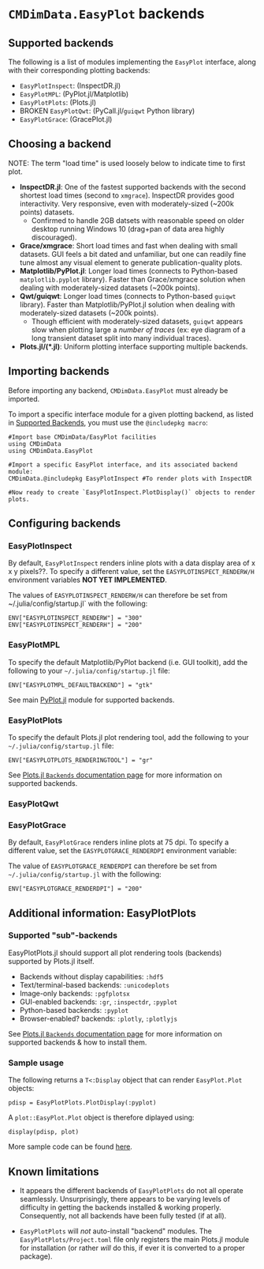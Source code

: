 # `CMDimData.EasyPlot` backends

<a name="SupportedBackends"></a>
## Supported backends

The following is a list of modules implementing the `EasyPlot` interface, along with their corresponding plotting backends:

 - `EasyPlotInspect`: (InspectDR.jl)
 - `EasyPlotMPL`: (PyPlot.jl/Matplotlib)
 - `EasyPlotPlots`: (Plots.jl)
 - BROKEN `EasyPlotQwt`: (PyCall.jl/`guiqwt` Python library)
 - `EasyPlotGrace`: (GracePlot.jl)

## Choosing a backend

NOTE: The term "load time" is used loosely below to indicate time to first plot.

 - **InspectDR.jl**: One of the fastest supported backends with the second shortest load times (second to `xmgrace`).  InspectDR provides good interactivity. Very responsive, even with moderately-sized (~200k points) datasets.
   - Confirmed to handle 2GB datsets with reasonable speed on older desktop running Windows 10 (drag+pan of data area highly discouraged).
 - **Grace/xmgrace**: Short load times and fast when dealing with small datasets.  GUI feels a bit dated and unfamiliar, but one can readily fine tune almost any visual element to generate publication-quality plots.
 - **Matplotlib/PyPlot.jl**: Longer load times (connects to Python-based `matplotlib.pyplot` library).  Faster than Grace/xmgrace solution when dealing with moderately-sized datasets (~200k points).
 - **Qwt/guiqwt**: Longer load times (connects to Python-based `guiqwt` library).  Faster than Matplotlib/PyPlot.jl solution when dealing with moderately-sized datasets (~200k points).
   - Though efficient with moderately-sized datasets, `guiqwt` appears slow when plotting large a *number of traces* (ex: eye diagram of a long transient dataset split into many individual traces).
 - **Plots.jl/(\*.jl)**: Uniform plotting interface supporting multiple backends.

<a name="ImportingBackends"></a>
## Importing backends

Before importing any backend, `CMDimData.EasyPlot` must already be imported.

To import a specific interface module for a given plotting backend, as listed in [Supported Backends](#SupportedBackends), you must use the `@includepkg macro`:

	#Import base CMDimData/EasyPlot facilities
	using CMDimData
	using CMDimData.EasyPlot

	#Import a specific EasyPlot interface, and its associated backend module:
	CMDimData.@includepkg EasyPlotInspect #To render plots with InspectDR

	#Now ready to create `EasyPlotInspect.PlotDisplay()` objects to render plots.

## Configuring backends

### EasyPlotInspect

By default, `EasyPlotInspect` renders inline plots with a data display area of x x y pixels??.  To specify a different value, set the `EASYPLOTINSPECT_RENDERW/H` environment variables **NOT YET IMPLEMENTED**.

The values of `EASYPLOTINSPECT_RENDERW/H` can therefore be set from ~/.julia/config/startup.jl` with the following:

	ENV["EASYPLOTINSPECT_RENDERW"] = "300"
	ENV["EASYPLOTINSPECT_RENDERH"] = "200"

### EasyPlotMPL

To specify the default Matplotlib/PyPlot backend (i.e. GUI toolkit), add the following to your `~/.julia/config/startup.jl` file:

	ENV["EASYPLOTMPL_DEFAULTBACKEND"] = "gtk"

See main [PyPlot.jl](https://github.com/JuliaPy/PyPlot.jl) module for supported backends.

### EasyPlotPlots

To specify the default Plots.jl plot rendering tool, add the following to your `~/.julia/config/startup.jl` file:

	ENV["EASYPLOTPLOTS_RENDERINGTOOL"] = "gr"

See [Plots.jl `Backends` documentation page](http://docs.juliaplots.org/latest/backends/) for more information on supported backends.

### EasyPlotQwt

### EasyPlotGrace

By default, `EasyPlotGrace` renders inline plots at 75 dpi.  To specify a different value, set the `EASYPLOTGRACE_RENDERDPI` environment variable:

The value of `EASYPLOTGRACE_RENDERDPI` can therefore be set from `~/.julia/config/startup.jl` with the following:

	ENV["EASYPLOTGRACE_RENDERDPI"] = "200"

## Additional information: EasyPlotPlots

### Supported "sub"-backends
EasyPlotPlots.jl should support all plot rendering tools (backends) supported by Plots.jl itself.

 - Backends without display capabilities: `:hdf5`
 - Text/terminal-based backends: `:unicodeplots`
 - Image-only backends: `:pgfplotsx`
 - GUI-enabled backends: `:gr`, `:inspectdr`, `:pyplot`
 - Python-based backends: `:pyplot`
 - Browser-enabled? backends: `:plotly`, `:plotlyjs`

See [Plots.jl `Backends` documentation page](http://docs.juliaplots.org/latest/backends/) for more information on supported backends & how to install them.

### Sample usage

The following returns a `T<:Display` object that can render `EasyPlot.Plot` objects:

	pdisp = EasyPlotPlots.PlotDisplay(:pyplot)

A `plot::EasyPlot.Plot` object is therefore diplayed using:

	display(pdisp, plot)

More sample code can be found [here](../sample/EasyPlotPlots).

## Known limitations

 - It appears the different backends of `EasyPlotPlots` do not all operate seamlessly.  Unsurprisingly, there appears to be varying levels of difficulty in getting the backends installed \& working properly.  Consequently, not all backends have been fully tested (if at all).

 - `EasyPlotPlots` will *not* auto-install "backend" modules.  The `EasyPlotPlots/Project.toml` file only registers the main Plots.jl module for installation (or rather *will* do this, if ever it is converted to a proper package).

